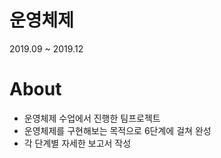 # 운영체제
2019.09 ~ 2019.12

# About
- 운영체제 수업에서 진행한 팀프로젝트
- 운영체제를 구현해보는 목적으로 6단계에 걸쳐 완성
- 각 단계별 자세한 보고서 작성
